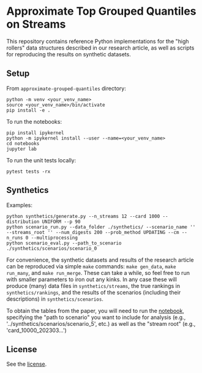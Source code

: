 # Approximate Top Grouped Quantiles on Streams

This repository contains reference Python implementations for the "high rollers" data structures described in our research article, as well as scripts for reproducing the results on synthetic datasets.

## Setup
From `approximate-grouped-quantiles` directory:

```
python -m venv <your_venv_name>
source <your_venv_name>/bin/activate
pip install -e .
```

To run the notebooks:
```
pip install ipykernel
python -m ipykernel install --user --name=<your_venv_name>
cd notebooks 
jupyter lab
```

To run the unit tests locally:
```
pytest tests -rx
```


## Synthetics

Examples:
```
python synthetics/generate.py --n_streams 12 --card 1000 --distribution UNIFORM --p 90
python scenario_run.py --data_folder ./synthetics/ --scenario_name '' --streams_root '' --num_digests 200 --prob_method UPDATING --cm --n_runs 0 --multiprocessing
python scenario_eval.py --path_to_scenario ./synthetics/scenarios/scenario_0
```

For convenience, the synthetic datasets and results of the research article can be reproduced via simple `make` commands: `make gen_data`, `make run_many`, and `make run_merge`. These can take a while, so feel free to run with smaller parameters to iron out any kinks. In any case these will produce (many) data files in `synthetics/streams`, the true rankings in `synthetics/rankings`, and the results of the scenarios (including their descriptions) in `synthetics/scenarios`.

To obtain the tables from the paper, you will need to run the [notebook](notebooks/scores_from_paper.ipynb), specifying the "path to scenario" you want to include for analysis (e.g., '../synthetics/scenarios/scenario_5', etc.) as well as the "stream root" (e.g., 'card_10000_202303...')


## License
See the [license](LICENSE).
